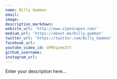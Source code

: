 ```yaml
---
name: Billy Gammon
email:
image:
description_markdown:
website_url: 'http://www.vipescapes.com/'
medium_url: 'https://about.me/billy.gammon'
twitter_url: 'https://twitter.com/Billy_Gammon'
facebook_url:
youtube_video_id: GPRhqzmeZtY
github_username:
instagram_url:
---
```


Enter your description here...
